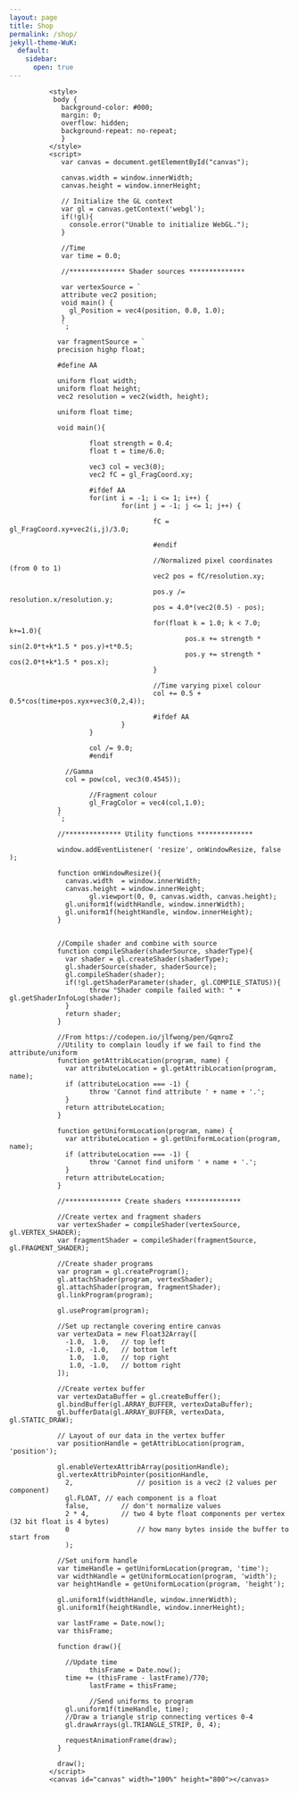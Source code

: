 ```yaml
---
layout: page
title: Shop
permalink: /shop/
jekyll-theme-WuK:
  default:
    sidebar:
      open: true
---
```

              <style>
               body {
                 background-color: #000;    
                 margin: 0;
                 overflow: hidden;
                 background-repeat: no-repeat;
                 }
              </style>
              <script>
                 var canvas = document.getElementById("canvas");

                 canvas.width = window.innerWidth;
                 canvas.height = window.innerHeight;

                 // Initialize the GL context
                 var gl = canvas.getContext('webgl');
                 if(!gl){
                   console.error("Unable to initialize WebGL.");
                 }

                 //Time
                 var time = 0.0;

                 //************** Shader sources **************

                 var vertexSource = `
                 attribute vec2 position;
                 void main() {
                   gl_Position = vec4(position, 0.0, 1.0);
                 }
                 `;

                var fragmentSource = `
                precision highp float;
                
                #define AA

                uniform float width;
                uniform float height;
                vec2 resolution = vec2(width, height);

                uniform float time;

                void main(){

                        float strength = 0.4;
                        float t = time/6.0;

                        vec3 col = vec3(0);
                        vec2 fC = gl_FragCoord.xy;

                        #ifdef AA
                        for(int i = -1; i <= 1; i++) {
                                for(int j = -1; j <= 1; j++) {

                                        fC = gl_FragCoord.xy+vec2(i,j)/3.0;

                                        #endif

                                        //Normalized pixel coordinates (from 0 to 1)
                                        vec2 pos = fC/resolution.xy;

                                        pos.y /= resolution.x/resolution.y;
                                        pos = 4.0*(vec2(0.5) - pos);

                                        for(float k = 1.0; k < 7.0; k+=1.0){ 
                                                pos.x += strength * sin(2.0*t+k*1.5 * pos.y)+t*0.5;
                                                pos.y += strength * cos(2.0*t+k*1.5 * pos.x);
                                        }

                                        //Time varying pixel colour
                                        col += 0.5 + 0.5*cos(time+pos.xyx+vec3(0,2,4));

                                        #ifdef AA
                                }
                        }

                        col /= 9.0;
                        #endif

                  //Gamma
                  col = pow(col, vec3(0.4545));

                        //Fragment colour
                        gl_FragColor = vec4(col,1.0);
                }
                `;

                //************** Utility functions **************

                window.addEventListener( 'resize', onWindowResize, false );

                function onWindowResize(){
                  canvas.width  = window.innerWidth;
                  canvas.height = window.innerHeight;
                        gl.viewport(0, 0, canvas.width, canvas.height);
                  gl.uniform1f(widthHandle, window.innerWidth);
                  gl.uniform1f(heightHandle, window.innerHeight);
                }


                //Compile shader and combine with source
                function compileShader(shaderSource, shaderType){
                  var shader = gl.createShader(shaderType);
                  gl.shaderSource(shader, shaderSource);
                  gl.compileShader(shader);
                  if(!gl.getShaderParameter(shader, gl.COMPILE_STATUS)){
                        throw "Shader compile failed with: " + gl.getShaderInfoLog(shader);
                  }
                  return shader;
                }

                //From https://codepen.io/jlfwong/pen/GqmroZ
                //Utility to complain loudly if we fail to find the attribute/uniform
                function getAttribLocation(program, name) {
                  var attributeLocation = gl.getAttribLocation(program, name);
                  if (attributeLocation === -1) {
                        throw 'Cannot find attribute ' + name + '.';
                  }
                  return attributeLocation;
                }

                function getUniformLocation(program, name) {
                  var attributeLocation = gl.getUniformLocation(program, name);
                  if (attributeLocation === -1) {
                        throw 'Cannot find uniform ' + name + '.';
                  }
                  return attributeLocation;
                }

                //************** Create shaders **************

                //Create vertex and fragment shaders
                var vertexShader = compileShader(vertexSource, gl.VERTEX_SHADER);
                var fragmentShader = compileShader(fragmentSource, gl.FRAGMENT_SHADER);

                //Create shader programs
                var program = gl.createProgram();
                gl.attachShader(program, vertexShader);
                gl.attachShader(program, fragmentShader);
                gl.linkProgram(program);

                gl.useProgram(program);

                //Set up rectangle covering entire canvas 
                var vertexData = new Float32Array([
                  -1.0,  1.0, 	// top left
                  -1.0, -1.0, 	// bottom left
                   1.0,  1.0, 	// top right
                   1.0, -1.0, 	// bottom right
                ]);

                //Create vertex buffer
                var vertexDataBuffer = gl.createBuffer();
                gl.bindBuffer(gl.ARRAY_BUFFER, vertexDataBuffer);
                gl.bufferData(gl.ARRAY_BUFFER, vertexData, gl.STATIC_DRAW);

                // Layout of our data in the vertex buffer
                var positionHandle = getAttribLocation(program, 'position');

                gl.enableVertexAttribArray(positionHandle);
                gl.vertexAttribPointer(positionHandle,
                  2, 				// position is a vec2 (2 values per component)
                  gl.FLOAT, // each component is a float
                  false, 		// don't normalize values
                  2 * 4, 		// two 4 byte float components per vertex (32 bit float is 4 bytes)
                  0 				// how many bytes inside the buffer to start from
                  );

                //Set uniform handle
                var timeHandle = getUniformLocation(program, 'time');
                var widthHandle = getUniformLocation(program, 'width');
                var heightHandle = getUniformLocation(program, 'height');

                gl.uniform1f(widthHandle, window.innerWidth);
                gl.uniform1f(heightHandle, window.innerHeight);

                var lastFrame = Date.now();
                var thisFrame;

                function draw(){
                        
                  //Update time
                        thisFrame = Date.now();
                  time += (thisFrame - lastFrame)/770;	
                        lastFrame = thisFrame;

                        //Send uniforms to program
                  gl.uniform1f(timeHandle, time);
                  //Draw a triangle strip connecting vertices 0-4
                  gl.drawArrays(gl.TRIANGLE_STRIP, 0, 4);

                  requestAnimationFrame(draw);
                }

                draw();
              </script>
              <canvas id="canvas" width="100%" height="800"></canvas>

              
<div id="my-store-65656951"></div>
<div>
<script data-cfasync="false" type="text/javascript" src="https://app.ecwid.com/script.js?65656951&data_platform=code&data_date=2021-11-14" charset="utf-8"></script><script type="text/javascript"> xProductBrowser("categoriesPerRow=3","views=grid(20,3) list(60) table(60)","categoryView=grid","searchView=list","id=my-store-65656951");</script>
</div>
